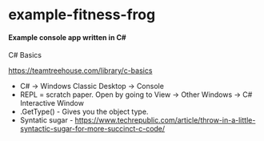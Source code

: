 # example-fitness-frog
#### Example console app written in C# ####

C# Basics

https://teamtreehouse.com/library/c-basics
 
- C# -> Windows Classic Desktop -> Console
- REPL = scratch paper.  Open by going to View -> Other Windows -> C# Interactive Window
- .GetType() - Gives you the object type.
- Syntatic sugar - https://www.techrepublic.com/article/throw-in-a-little-syntactic-sugar-for-more-succinct-c-code/
